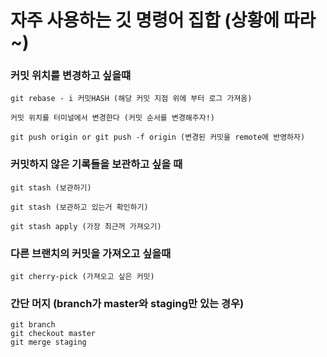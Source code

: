 # 자주 사용하는 깃 명령어 집합 (상황에 따라~)

### 커밋 위치를 변경하고 싶을떄
```
git rebase - i 커밋HASH (해당 커밋 지점 위에 부터 로그 가져옴)

커밋 위치를 터미널에서 변경한다 (커밋 순서를 변경해주자!)

git push origin or git push -f origin (변경된 커밋을 remote에 반영하자)
```

### 커밋하지 않은 기록들을 보관하고 싶을 때
```
git stash (보관하기)

git stash (보관하고 있는거 확인하기)

git stash apply (가장 최근꺼 가져오기)
```

### 다른 브랜치의 커밋을 가져오고 싶을때
```
git cherry-pick (가져오고 싶은 커밋)
```

### 간단 머지 (branch가 master와 staging만 있는 경우)
```
git branch
git checkout master
git merge staging
```

